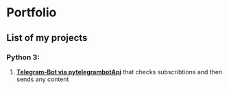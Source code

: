 # Portfolio
## List of my projects

### Python 3:
1. [**Telegram-Bot via pytelegrambotApi**](https://github.com/TomYumCoder/Telebot_subscribtions_checker)  that checks subscribtions and then sends any content
